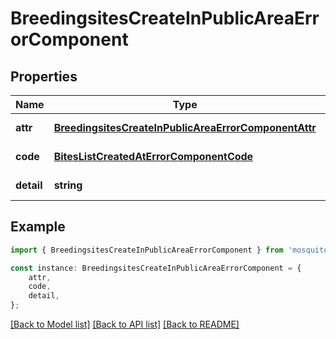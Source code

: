 # BreedingsitesCreateInPublicAreaErrorComponent


## Properties

Name | Type | Description | Notes
------------ | ------------- | ------------- | -------------
**attr** | [**BreedingsitesCreateInPublicAreaErrorComponentAttr**](BreedingsitesCreateInPublicAreaErrorComponentAttr.md) |  | [default to undefined]
**code** | [**BitesListCreatedAtErrorComponentCode**](BitesListCreatedAtErrorComponentCode.md) |  | [default to undefined]
**detail** | **string** |  | [default to undefined]

## Example

```typescript
import { BreedingsitesCreateInPublicAreaErrorComponent } from 'mosquito-alert';

const instance: BreedingsitesCreateInPublicAreaErrorComponent = {
    attr,
    code,
    detail,
};
```

[[Back to Model list]](../README.md#documentation-for-models) [[Back to API list]](../README.md#documentation-for-api-endpoints) [[Back to README]](../README.md)
